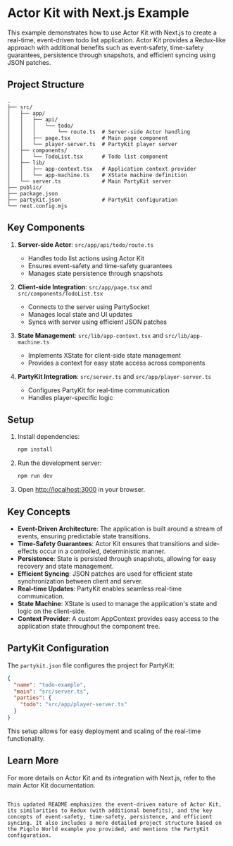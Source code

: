 # Actor Kit with Next.js Example

This example demonstrates how to use Actor Kit with Next.js to create a real-time, event-driven todo list application. Actor Kit provides a Redux-like approach with additional benefits such as event-safety, time-safety guarantees, persistence through snapshots, and efficient syncing using JSON patches.

## Project Structure

```
.
├── src/
│   ├── app/
│   │   ├── api/
│   │   │   └── todo/
│   │   │       └── route.ts  # Server-side Actor handling
│   │   ├── page.tsx          # Main page component
│   │   └── player-server.ts  # PartyKit player server
│   ├── components/
│   │   └── TodoList.tsx      # Todo list component
│   ├── lib/
│   │   ├── app-context.tsx   # Application context provider
│   │   └── app-machine.ts    # XState machine definition
│   └── server.ts             # Main PartyKit server
├── public/
├── package.json
├── partykit.json             # PartyKit configuration
└── next.config.mjs
```

## Key Components

1. **Server-side Actor**: `src/app/api/todo/route.ts`
   - Handles todo list actions using Actor Kit
   - Ensures event-safety and time-safety guarantees
   - Manages state persistence through snapshots

2. **Client-side Integration**: `src/app/page.tsx` and `src/components/TodoList.tsx`
   - Connects to the server using PartySocket
   - Manages local state and UI updates
   - Syncs with server using efficient JSON patches

3. **State Management**: `src/lib/app-context.tsx` and `src/lib/app-machine.ts`
   - Implements XState for client-side state management
   - Provides a context for easy state access across components

4. **PartyKit Integration**: `src/server.ts` and `src/app/player-server.ts`
   - Configures PartyKit for real-time communication
   - Handles player-specific logic

## Setup

1. Install dependencies:
   ```bash
   npm install
   ```

2. Run the development server:
   ```bash
   npm run dev
   ```

3. Open [http://localhost:3000](http://localhost:3000) in your browser.

## Key Concepts

- **Event-Driven Architecture**: The application is built around a stream of events, ensuring predictable state transitions.
- **Time-Safety Guarantees**: Actor Kit ensures that transitions and side-effects occur in a controlled, deterministic manner.
- **Persistence**: State is persisted through snapshots, allowing for easy recovery and state management.
- **Efficient Syncing**: JSON patches are used for efficient state synchronization between client and server.
- **Real-time Updates**: PartyKit enables seamless real-time communication.
- **State Machine**: XState is used to manage the application's state and logic on the client-side.
- **Context Provider**: A custom AppContext provides easy access to the application state throughout the component tree.

## PartyKit Configuration

The `partykit.json` file configures the project for PartyKit:

```json
{
  "name": "todo-example",
  "main": "src/server.ts",
  "parties": {
    "todo": "src/app/player-server.ts"
  }
}
```

This setup allows for easy deployment and scaling of the real-time functionality.

## Learn More

For more details on Actor Kit and its integration with Next.js, refer to the main Actor Kit documentation.
```

This updated README emphasizes the event-driven nature of Actor Kit, its similarities to Redux (with additional benefits), and the key concepts of event-safety, time-safety, persistence, and efficient syncing. It also includes a more detailed project structure based on the Piqolo World example you provided, and mentions the PartyKit configuration.